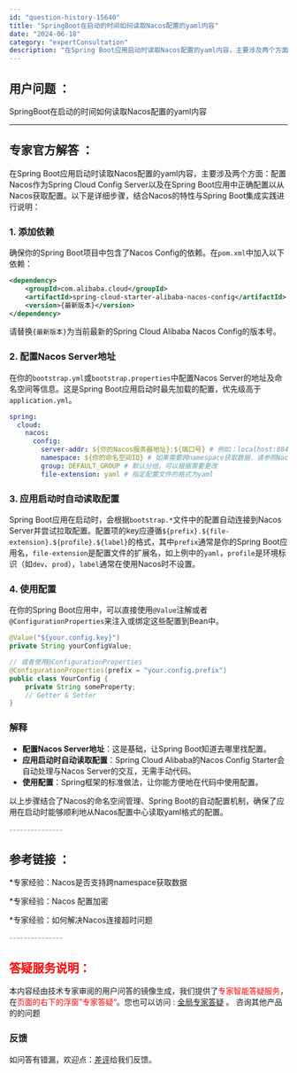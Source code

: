 ```yaml
---
id: "question-history-15640"
title: "SpringBoot在启动的时间如何读取Nacos配置的yaml内容"
date: "2024-06-18"
category: "expertConsultation"
description: "在Spring Boot应用启动时读取Nacos配置的yaml内容，主要涉及两个方面：配置Nacos作为Spring Cloud Config Server以及在Spring Boot应用中正确配置以从Nacos获取配置。以下是详细步骤，结合Nacos的特性与Spring Boot集成实践进行说明："
---
```


## 用户问题 ： 
 SpringBoot在启动的时间如何读取Nacos配置的yaml内容  

---------------
## 专家官方解答 ：

在Spring Boot应用启动时读取Nacos配置的yaml内容，主要涉及两个方面：配置Nacos作为Spring Cloud Config Server以及在Spring Boot应用中正确配置以从Nacos获取配置。以下是详细步骤，结合Nacos的特性与Spring Boot集成实践进行说明：

### 1. 添加依赖

确保你的Spring Boot项目中包含了Nacos Config的依赖。在`pom.xml`中加入以下依赖：

```xml
<dependency>
    <groupId>com.alibaba.cloud</groupId>
    <artifactId>spring-cloud-starter-alibaba-nacos-config</artifactId>
    <version>{最新版本}</version>
</dependency>
```
请替换`{最新版本}`为当前最新的Spring Cloud Alibaba Nacos Config的版本号。

### 2. 配置Nacos Server地址

在你的`bootstrap.yml`或`bootstrap.properties`中配置Nacos Server的地址及命名空间等信息。这是Spring Boot应用启动时最先加载的配置，优先级高于`application.yml`。

```yaml
spring:
  cloud:
    nacos:
      config:
        server-addr: ${你的Nacos服务器地址}:${端口号} # 例如：localhost:8848
        namespace: ${你的命名空间ID} # 如果需要跨namespace获取数据，请参照Nacos的多客户端实例配置
        group: DEFAULT_GROUP # 默认分组，可以根据需要更改
        file-extension: yaml # 指定配置文件的格式为yaml
```

### 3. 应用启动时自动读取配置

Spring Boot应用在启动时，会根据`bootstrap.*`文件中的配置自动连接到Nacos Server并尝试拉取配置。配置项的key应遵循`${prefix}.${file-extension}.${profile}.${label}`的格式，其中`prefix`通常是你的Spring Boot应用名，`file-extension`是配置文件的扩展名，如上例中的`yaml`，`profile`是环境标识（如`dev`、`prod`），`label`通常在使用Nacos时不设置。

### 4. 使用配置

在你的Spring Boot应用中，可以直接使用`@Value`注解或者`@ConfigurationProperties`来注入或绑定这些配置到Bean中。

```java
@Value("${your.config.key}")
private String yourConfigValue;

// 或者使用@ConfigurationProperties
@ConfigurationProperties(prefix = "your.config.prefix")
public class YourConfig {
    private String someProperty;
    // Getter & Setter
}
```

### 解释

- **配置Nacos Server地址**：这是基础，让Spring Boot知道去哪里找配置。
- **应用启动时自动读取配置**：Spring Cloud Alibaba的Nacos Config Starter会自动处理与Nacos Server的交互，无需手动代码。
- **使用配置**：Spring框架的标准做法，让你能方便地在代码中使用配置。

以上步骤结合了Nacos的命名空间管理、Spring Boot的自动配置机制，确保了应用在启动时能够顺利地从Nacos配置中心读取yaml格式的配置。


<font color="#949494">---------------</font> 


## 参考链接 ：

*专家经验：Nacos是否支持跨namespace获取数据 
 
 *专家经验：Nacos 配置加密 
 
 *专家经验：如何解决Nacos连接超时问题 


 <font color="#949494">---------------</font> 
 


## <font color="#FF0000">答疑服务说明：</font> 

本内容经由技术专家审阅的用户问答的镜像生成，我们提供了<font color="#FF0000">专家智能答疑服务</font>，在<font color="#FF0000">页面的右下的浮窗”专家答疑“</font>。您也可以访问 : [全局专家答疑](https://answer.opensource.alibaba.com/docs/intro) 。 咨询其他产品的的问题

### 反馈
如问答有错漏，欢迎点：[差评](https://ai.nacos.io/user/feedbackByEnhancerGradePOJOID?enhancerGradePOJOId=15692)给我们反馈。
